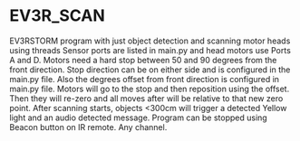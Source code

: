 # EV3R_SCAN
EV3RSTORM program with just object detection and scanning motor heads using threads
Sensor ports are listed in main.py and head motors use Ports A and D.
Motors need a hard stop between 50 and 90 degrees from the front direction.
Stop direction can be on either side and is configured in the main.py file.
Also the degrees offset from front direction is configured in main.py file.
Motors will go to the stop and then reposition using the offset.
Then they will re-zero and all moves after will be relative to that new zero point.
After scanning starts, objects <300cm will trigger a detected Yellow light and an audio detected message.
Program can be stopped using Beacon button on IR remote. Any channel.
